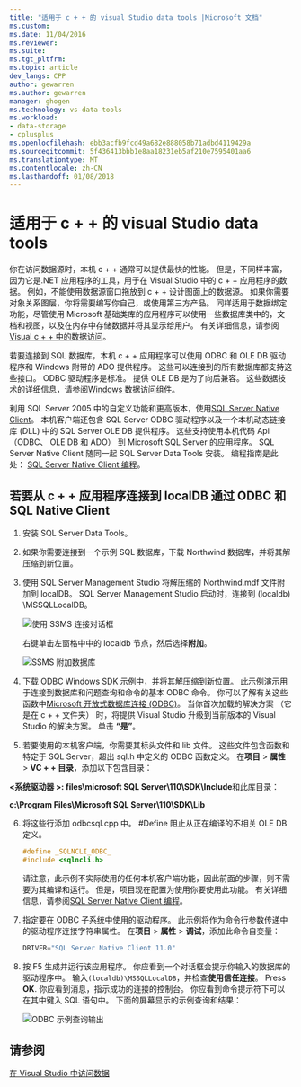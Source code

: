 ```yaml
---
title: "适用于 c + + 的 visual Studio data tools |Microsoft 文档"
ms.custom: 
ms.date: 11/04/2016
ms.reviewer: 
ms.suite: 
ms.tgt_pltfrm: 
ms.topic: article
dev_langs: CPP
author: gewarren
ms.author: gewarren
manager: ghogen
ms.technology: vs-data-tools
ms.workload:
- data-storage
- cplusplus
ms.openlocfilehash: ebb3acfb9fcd49a682e888058b71adbd4119429a
ms.sourcegitcommit: 5f436413bbb1e8aa18231eb5af210e7595401aa6
ms.translationtype: MT
ms.contentlocale: zh-CN
ms.lasthandoff: 01/08/2018
---
```

# <a name="visual-studio-data-tools-for-c"></a>适用于 c + + 的 visual Studio data tools

你在访问数据源时，本机 c + + 通常可以提供最快的性能。 但是，不同样丰富，因为它是.NET 应用程序的工具，用于在 Visual Studio 中的 c + + 应用程序的数据。 例如，不能使用数据源窗口拖放到 c + + 设计图面上的数据源。 如果你需要对象关系图层，你将需要编写你自己，或使用第三方产品。  同样适用于数据绑定功能，尽管使用 Microsoft 基础类库的应用程序可以使用一些数据库类中的，文档和视图，以及在内存中存储数据并将其显示给用户。 有关详细信息，请参阅[Visual c + + 中的数据访问](/cpp/data/data-access-in-cpp)。  
  
若要连接到 SQL 数据库，本机 c + + 应用程序可以使用 ODBC 和 OLE DB 驱动程序和 Windows 附带的 ADO 提供程序。 这些可以连接到的所有数据库都支持这些接口。 ODBC 驱动程序是标准。 提供 OLE DB 是为了向后兼容。 这些数据技术的详细信息，请参阅[Windows 数据访问组件](https://msdn.microsoft.com/en-us/library/windows/desktop/aa968814.aspx)。  
  
利用 SQL Server 2005 中的自定义功能和更高版本，使用[SQL Server Native Client](/sql/relational-databases/native-client/sql-server-native-client)。 本机客户端还包含 SQL Server ODBC 驱动程序以及一个本机动态链接库 (DLL) 中的 SQL Server OLE DB 提供程序。 这些支持使用本机代码 Api （ODBC、 OLE DB 和 ADO） 到 Microsoft SQL Server 的应用程序。  SQL Server Native Client 随同一起 SQL Server Data Tools 安装。 编程指南是此处： [SQL Server Native Client 编程](/sql/relational-databases/native-client/sql-server-native-client-programming)。  
  
## <a name="to-connect-to-localdb-through-odbc-and-sql-native-client-from-a-c-application"></a>若要从 c + + 应用程序连接到 localDB 通过 ODBC 和 SQL Native Client  
  
1.  安装 SQL Server Data Tools。  
  
2.  如果你需要连接到一个示例 SQL 数据库，下载 Northwind 数据库，并将其解压缩到新位置。  
  
3.  使用 SQL Server Management Studio 将解压缩的 Northwind.mdf 文件附加到 localDB。 SQL Server Management Studio 启动时，连接到 (localdb) \MSSQLLocalDB。  
  
     ![使用 SSMS 连接对话框](../data-tools/media/raddata-ssms-connect-dialog.png "raddata SSMS 连接对话框")  
  
     右键单击左窗格中中的 localdb 节点，然后选择**附加**。  
  
     ![SSMS 附加数据库](../data-tools/media/raddata-ssms-attach-database.png "raddata SSMS 附加数据库")  
  
4.  下载 ODBC Windows SDK 示例中，并将其解压缩到新位置。 此示例演示用于连接到数据库和问题查询和命令的基本 ODBC 命令。 你可以了解有关这些函数中[Microsoft 开放式数据库连接 (ODBC)](https://msdn.microsoft.com/en-us/library/windows/desktop/ms710252.aspx)。 当你首次加载的解决方案 （它是在 c + + 文件夹） 时，将提供 Visual Studio 升级到当前版本的 Visual Studio 的解决方案。 单击 **“是”**。  
  
5.  若要使用的本机客户端，你需要其标头文件和 lib 文件。 这些文件包含函数和特定于 SQL Server，超出 sql.h 中定义的 ODBC 函数定义。 在**项目** > **属性** > **VC + + 目录**，添加以下包含目录：  
  
 **\<系统驱动器 >: files\microsoft SQL Server\110\SDK\Include**和此库目录：  
  
 **c:\Program Files\Microsoft SQL Server\110\SDK\Lib**  
  
6.  将这些行添加 odbcsql.cpp 中。 #Define 阻止从正在编译的不相关 OLE DB 定义。  
  
    ```cpp
    #define _SQLNCLI_ODBC_  
    #include <sqlncli.h>  
    ```  
  
    请注意，此示例不实际使用的任何本机客户端功能，因此前面的步骤，则不需要为其编译和运行。 但是，项目现在配置为使用你要使用此功能。 有关详细信息，请参阅[SQL Server Native Client 编程](/sql/relational-databases/native-client/sql-server-native-client)。  
  
7.  指定要在 ODBC 子系统中使用的驱动程序。 此示例将作为命令行参数传递中的驱动程序连接字符串属性。 在**项目** > **属性** > **调试**，添加此命令自变量：  
  
    ```cpp
    DRIVER="SQL Server Native Client 11.0"  
    ```  
  
8.  按 F5 生成并运行该应用程序。 你应看到一个对话框会提示你输入的数据库的驱动程序中。 输入`(localdb)\MSSQLLocalDB`，并检查**使用信任连接**。 Press **OK**. 你应看到消息，指示成功的连接的控制台。 你应看到命令提示符下可以在其中键入 SQL 语句中。 下面的屏幕显示的示例查询和结果：  
  
     ![ODBC 示例查询输出](../data-tools/media/raddata-odbc-sample-query-output.png "raddata ODBC 示例查询输出")  
  
## <a name="see-also"></a>请参阅

[在 Visual Studio 中访问数据](../data-tools/accessing-data-in-visual-studio.md)